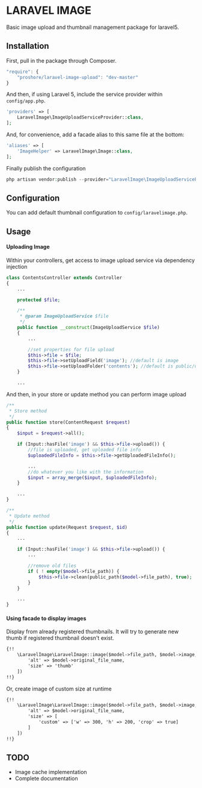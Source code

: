 # LARAVEL IMAGE
Basic image upload and thumbnail management package for laravel5.

## Installation

First, pull in the package through Composer.

```js
"require": {
    "proshore/laravel-image-upload": "dev-master"
}
```

And then, if using Laravel 5, include the service provider within `config/app.php`.

```php
'providers' => [
    LaravelImage\ImageUploadServiceProvider::class,
];
```

And, for convenience, add a facade alias to this same file at the bottom:

```php
'aliases' => [
    'ImageHelper' => LaravelImage\Image::class,
];
```

Finally publish the configuration
```php
php artisan vendor:publish --provider="LaravelImage\ImageUploadServiceProvider"
```

## Configuration
You can add default thumbnail configuration to `config/laravelimage.php`.

## Usage

#### Uploading Image
Within your controllers, get access to image upload service via dependency injection
```php
class ContentsController extends Controller
{
    ...

    protected $file;

    /**
     * @param ImageUploadService $file
     */
    public function __construct(ImageUploadService $file)
    {
        ...

        //set properties for file upload
        $this->file = $file;
        $this->file->setUploadField('image'); //default is image
        $this->file->setUploadFolder('contents'); //default is public/uploads/contents
    }

    ...

```

And then, in your store or update method you can perform image upload
```php
/**
 * Store method
 */
public function store(ContentRequest $request)
{
    $input = $request->all();

    if (Input::hasFile('image') && $this->file->upload()) {
        //file is uploaded, get uploaded file info
        $uploadedFileInfo = $this->file->getUploadedFileInfo();

        ...
        //do whatever you like with the information
        $input = array_merge($input, $uploadedFileInfo);
    }

    ...
}

/**
 * Update method
 */
public function update(Request $request, $id)
{
    ...

    if (Input::hasFile('image') && $this->file->upload()) {
        ...

        //remove old files
        if ( ! empty($model->file_path)) {
            $this->file->clean(public_path($model->file_path), true);
        }
    }

    ...
}
```

#### Using facade to display images

Display from already registered thumbnails. It will try to generate new thumb if registered thumbnail doesn't exist.
```html
{!!
    \LaravelImage\LaravelImage::image($model->file_path, $model->image, [
        'alt' => $model->original_file_name,
        'size' => 'thumb'
    ])
!!}
```

Or, create image of custom size at runtime
```html
{!!
    \LaravelImage\LaravelImage::image($model->file_path, $model->image, [
        'alt' => $model->original_file_name,
        'size' => [
            'custom' => ['w' => 300, 'h' => 200, 'crop' => true]
        ]
    ])
!!}
```

## TODO
- Image cache implementation
- Complete documentation
